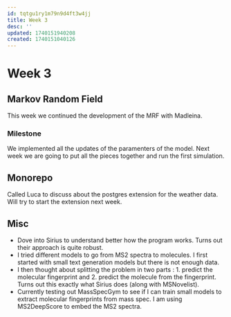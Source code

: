 ```yaml
---
id: tqtgu1ry1m79n9d4ft3w4jj
title: Week 3
desc: ''
updated: 1740151940208
created: 1740151040126
---
```


# Week 3
## Markov Random Field
This week we continued the development of the MRF with Madleina. 

### Milestone
We implemented all the updates of the paramenters of the model. Next week we are going to put all the pieces together and run the first simulation.

## Monorepo
Called Luca to discuss about the postgres extension for the weather data. Will try to start the extension next week.

## Misc
- Dove into Sirius to understand better how the program works. Turns out their approach is quite robust. 
- I tried different models to go from MS2 spectra to molecules. I first started with small text generation models but there is not enough data.
- I then thought about splitting the problem in two parts : 1. predict the molecular fingerprint and 2. predict the molecule from the fingerprint. Turns out this exactly what Sirius does (along with MSNovelist).
- Currently testing out MassSpecGym to see if I can train small models to extract molecular fingerprints from mass spec. I am using MS2DeepScore to embed the MS2 spectra.
